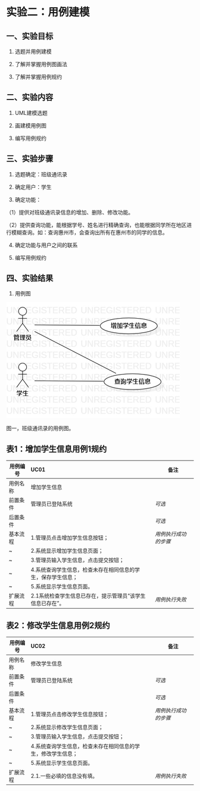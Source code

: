 # 实验二：用例建模

## 一、实验目标

1. 选题并用例建模

2. 了解并掌握用例图画法

3. 了解并掌握用例规约

## 二、实验内容

1. UML建模选题

2. 画建模用例图

3. 编写用例规约

## 三、实验步骤

1. 选题确定：班级通讯录

2. 确定用户：学生

3. 确定功能：

（1）提供对班级通讯录信息的增加、删除、修改功能。

（2）提供查询功能，能根据学号、姓名进行精确查询，也能根据同学所在地区进行模糊查询。如：查询惠州市，会查询出所有在惠州市的同学的信息。

4. 确定功能与用户之间的联系

5. 编写用例规约



## 四、实验结果

1. 用例图

![用例图](./Lab2_UseCaseDiagram.jpg)



图一，班级通讯录的用例图。



## 表1：增加学生信息用例1规约  

| 用例编号 | UC01                                                         | 备注                 |
| -------- | :----------------------------------------------------------- | -------------------- |
| 用例名称 | 增加学生信息                                                 |                      |
| 前置条件 | 管理员已登陆系统                                             | *可选*               |
| 后置条件 |                                                              | *可选*               |
| 基本流程 | 1.管理员点击增加学生信息按钮；                               | *用例执行成功的步骤* |
| ~        | 2.系统显示增加学生信息页面；                                 |                      |
| ~        | 3.管理员输入学生信息，点击提交按钮；                         |                      |
| ~        | 4.系统查询学生信息，检查未存在相同信息的学生，保存学生信息； |                      |
| ~        | 5.系统显示学生信息页面。                                     |                      |
| 扩展流程 | 2.1系统检查学生信息已存在，提示管理员“该学生信息已存在”。      | *用例执行失败*       |



## 表2：修改学生信息用例2规约  

| 用例编号 | UC02                                       | 备注                 |
| -------- | :----------------------------------------- | -------------------- |
| 用例名称 | 修改学生信息                               |                      |
| 前置条件 | 管理员已登陆系统                         | *可选*               |
| 后置条件 |                                            | *可选*               |
| 基本流程 | 1.管理员点击修改学生信息按钮；               | *用例执行成功的步骤* |
| ~        | 2.系统显示修改学生信息页面；                       |                      |
| ~        | 3.管理员输入学生信息，点击提交按钮； |                      |
| ~        | 4.系统查询学生信息，检查未存在相同信息的学生，修改学生信息；               |                      |
| ~        | 5.系统显示学生信息页面。               |                      |
| 扩展流程 | 2.1.一些必填的信息没有填。     | *用例执行失败*       |

